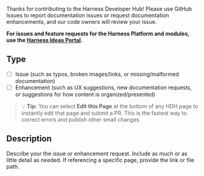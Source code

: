 
Thanks for contributing to the Harness Developer Hub! Please use GitHub Issues to report documentation issues or request documentation enhancements, and our code owners will review your issue.

**For issues and feature requests for the Harness Platform and modules, use the [Harness Ideas Portal](https://ideas.harness.io/).**

## Type

- [ ] Issue (such as typos, broken images/links, or missing/malformed documentation)
- [ ] Enhancement (such as UX suggestions, new documentation requests, or suggestions for how content is organized/presented)

> :bulb: **Tip:** You can select **Edit this Page** at the bottom of any HDH page to instantly edit that page and submit a PR. This is the fastest way to correct errors and publish other small changes.

## Description

Describe your the issue or enhancement request. Include as much or as little detail as needed. If referencing a specific page, provide the link or file path.
